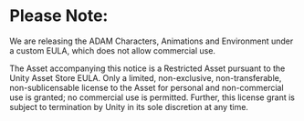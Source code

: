 Please Note: 
=============================
We are releasing the ADAM Characters, Animations and Environment under a custom EULA, which does not allow commercial use. 

The Asset accompanying this notice is a Restricted Asset pursuant to the Unity Asset Store EULA. Only a limited, non-exclusive, non-transferable, non-sublicensable license to the Asset for personal and non-commercial use is granted; no commercial use is permitted. Further, this license grant is subject to termination by Unity in its sole discretion at any time. 
